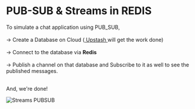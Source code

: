 # PUB-SUB & Streams in REDIS

To simulate a chat application using PUB_SUB, <br><br>
-> Create a Database on Cloud (<a href="https://upstash.com"/> Upstash </a> will get the work done)<br><br>
-> Connect to the database via **Redis**<br><br>
-> Publish a channel on that database and Subscribe to it as well to see the published messages.<br><br>

And, we're done!

![Streams PUBSUB]()

